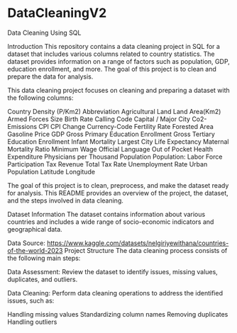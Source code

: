 # DataCleaningV2
Data Cleaning Using SQL 

Introduction
This repository contains a data cleaning project in SQL for a dataset that includes various columns related to country statistics. The dataset provides information on a range of factors such as population, GDP, education enrollment, and more. The goal of this project is to clean and prepare the data for analysis.

This data cleaning project focuses on cleaning and preparing a dataset with the following columns:

Country
Density (P/Km2)
Abbreviation
Agricultural Land
Land Area(Km2)
Armed Forces Size
Birth Rate
Calling Code
Capital / Major City
Co2-Emissions
CPI
CPI Change
Currency-Code
Fertility Rate
Forested Area
Gasoline Price
GDP
Gross Primary Education Enrollment
Gross Tertiary Education Enrollment
Infant Mortality
Largest City
Life Expectancy
Maternal Mortality Ratio
Minimum Wage
Official Language
Out of Pocket Health Expenditure
Physicians per Thousand
Population
Population: Labor Force Participation
Tax Revenue
Total Tax Rate
Unemployment Rate
Urban Population
Latitude
Longitude


The goal of this project is to clean, preprocess, and make the dataset ready for analysis. This README provides an overview of the project, the dataset, and the steps involved in data cleaning.


Dataset Information
The dataset contains information about various countries and includes a wide range of socio-economic indicators and geographical data.

Data Source: https://www.kaggle.com/datasets/nelgiriyewithana/countries-of-the-world-2023
Project Structure
The data cleaning process consists of the following main steps:

Data Assessment: Review the dataset to identify issues, missing values, duplicates, and outliers.

Data Cleaning: Perform data cleaning operations to address the identified issues, such as:

Handling missing values 
Standardizing column names
Removing duplicates
Handling outliers


